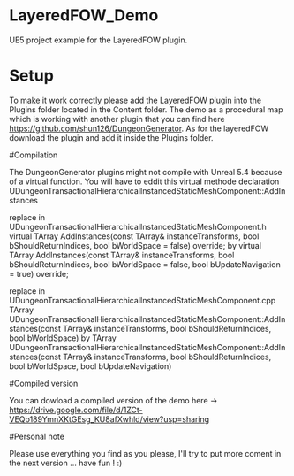 # LayeredFOW_Demo
UE5 project example for the LayeredFOW plugin.

# Setup

To make it work correctly please add the LayeredFOW plugin into the Plugins folder located in the Content folder.
The demo as a procedural map which is working with another plugin that you can find here https://github.com/shun126/DungeonGenerator.
As for the layeredFOW download the plugin and add it inside the Plugins folder.

#Compilation 

The DungeonGenerator plugins might not compile with Unreal 5.4 because of a virtual function.
You will have to eddit this virtual methode declaration UDungeonTransactionalHierarchicalInstancedStaticMeshComponent::AddInstances

replace in UDungeonTransactionalHierarchicalInstancedStaticMeshComponent.h
virtual TArray<int32> AddInstances(const TArray<FTransform>& instanceTransforms, bool bShouldReturnIndices, bool bWorldSpace = false) override;
by 
virtual TArray<int32> AddInstances(const TArray<FTransform>& instanceTransforms, bool bShouldReturnIndices, bool bWorldSpace = false, bool bUpdateNavigation = true) override;

replace in UDungeonTransactionalHierarchicalInstancedStaticMeshComponent.cpp
TArray<int32> UDungeonTransactionalHierarchicalInstancedStaticMeshComponent::AddInstances(const TArray<FTransform>& instanceTransforms, bool bShouldReturnIndices, bool bWorldSpace)
by 
TArray<int32> UDungeonTransactionalHierarchicalInstancedStaticMeshComponent::AddInstances(const TArray<FTransform>& instanceTransforms, bool bShouldReturnIndices, bool bWorldSpace, bool bUpdateNavigation)

#Compiled version

You can dowload a compiled version of the demo here -> https://drive.google.com/file/d/1ZCt-VEQb189YmnXKtGEsg_KU8afXwhld/view?usp=sharing

#Personal note

Please use everything you find as you please, I'll try to put more coment in the next version ... have fun ! :)


